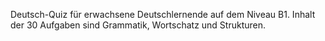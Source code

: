 Deutsch-Quiz für erwachsene Deutschlernende auf dem Niveau B1.
Inhalt der 30 Aufgaben sind Grammatik, Wortschatz und Strukturen.
